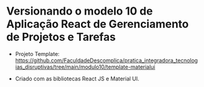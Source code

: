 # Versionando o modelo 10 de Aplicação React de Gerenciamento de Projetos e Tarefas

- Projeto Template: https://github.com/FaculdadeDescomplica/pratica_integradora_tecnologias_disruptivas/tree/main/modulo10/template-materialui

- Criado com as bibliotecas React JS e Material UI.